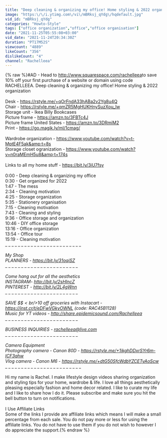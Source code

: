 ```yaml
---
title: "Deep cleaning & organizing my office! Home styling & 2022 organization"
image: "https:\/\/i.ytimg.com\/vi\/mBRksj_qYdg\/hqdefault.jpg"
vid_id: "mBRksj_qYdg"
categories: "Howto-Style"
tags: ["office organization","office","office organisation"]
date: "2021-11-25T05:55:08+03:00"
vid_date: "2021-11-24T20:34:30Z"
duration: "PT17M52S"
viewcount: "4889"
likeCount: "356"
dislikeCount: "4"
channel: "Rachelleea"
---
```

{% raw %}#AD​ - Head to <a rel="nofollow" target="blank" href="http://www.squarespace.com/rachelleea​">http://www.squarespace.com/rachelleea​</a> to save 10% off your first purchase of a website or domain using code RACHELLEEA. Deep cleaning &amp; organizing my office! Home styling &amp; 2022 organization<br /><br />Desk - <a rel="nofollow" target="blank" href="https://rstyle.me/+qOrFndA33hABa2v2Yg8u4Q">https://rstyle.me/+qOrFndA33hABa2v2Yg8u4Q</a><br />Chair - <a rel="nofollow" target="blank" href="https://rstyle.me/+qmZR5MgHUKHnySuzXou_lw">https://rstyle.me/+qmZR5MgHUKHnySuzXou_lw</a><br />Storage unit - Ikea Billy Bookcases<br />Picture frame - <a rel="nofollow" target="blank" href="https://amzn.to/3FBTc4J">https://amzn.to/3FBTc4J</a><br />Picture frame United States - <a rel="nofollow" target="blank" href="https://amzn.to/3DRmiM2">https://amzn.to/3DRmiM2</a><br />Print - <a rel="nofollow" target="blank" href="https://go.magik.ly/ml/1cmag/">https://go.magik.ly/ml/1cmag/</a><br /><br />Wardrobe organization - <a rel="nofollow" target="blank" href="https://www.youtube.com/watch?v=t-MptE4F5ak&amp;t=8s">https://www.youtube.com/watch?v=t-MptE4F5ak&amp;t=8s</a><br />Storage closet ogranization - <a rel="nofollow" target="blank" href="https://www.youtube.com/watch?v=n0raMEmH5u8&amp;t=174s">https://www.youtube.com/watch?v=n0raMEmH5u8&amp;t=174s</a><br /><br />Links to all my home stuff - <a rel="nofollow" target="blank" href="https://bit.ly/3iU7fsy">https://bit.ly/3iU7fsy</a><br /><br />0:00 - Deep cleaning &amp; organizing my office<br />0:30 - Get organized for 2022<br />1:47 - The mess<br />2:34 - Cleaning motivation<br />4:25 - Storage organization<br />5:35 - Stationery organisation<br />7:15 - Cleaning motivation<br />7:43 - Cleaning and styling<br />9:36 - Office storage and organization<br />10:46 - DIY office storage<br />13:16 - Office organization<br />13:54 - Office tour<br />15:19 - Cleaning motivation<br />_ _ _ _ _ _ _ _ _ _ _ _ _ _ _ _ _ _ _ _ _ _ _ _ _<br /><br />My Shop<br />PLANNERS - <a rel="nofollow" target="blank" href="https://bit.ly/31oqiSZ">https://bit.ly/31oqiSZ</a><br />_ _ _ _ _ _ _ _ _ _ _ _ _ _ _ _ _ _ _ _ _ _ _ _ _<br /><br />Come hang out for all the aesthetics<br />INSTAGRAM- <a rel="nofollow" target="blank" href="http://bit.ly/2sHIncZ">http://bit.ly/2sHIncZ</a><br />PINTEREST - <a rel="nofollow" target="blank" href="http://bit.ly/2L4gWnn">http://bit.ly/2L4gWnn</a><br />_ _ _ _ _ _ _ _ _ _ _ _ _ _ _ _ _ _ _ _ _ _ _ _ _<br /><br />SAVE $$$<br />$10 off groceries with Instacart - <a rel="nofollow" target="blank" href="https://inst.cr/t/eDFwVGkyOWNL">https://inst.cr/t/eDFwVGkyOWNL</a> (code: RAC45B1128)<br />Music for YT videos - <a rel="nofollow" target="blank" href="http://share.epidemicsound.com/Rachelleea">http://share.epidemicsound.com/Rachelleea</a><br />_ _ _ _ _ _ _ _ _ _ _ _ _ _ _ _ _ _ _ _ _ _ _ _ _<br /><br />BUSINESS INQUIRIES - rachelleea@live.com<br />_ _ _ _ _ _ _ _ _ _ _ _ _ _ _ _ _ _ _ _ _ _ _ _ _<br /><br />Camera Equipment<br />Photography camera - Canon 80D - <a rel="nofollow" target="blank" href="https://rstyle.me/+1ikghDDxrSYr6m-ICF3qhw">https://rstyle.me/+1ikghDDxrSYr6m-ICF3qhw</a><br />Vlog camera - Canon M6 - <a rel="nofollow" target="blank" href="https://rstyle.me/+dtG50SfcWdbYZCETyAoScw">https://rstyle.me/+dtG50SfcWdbYZCETyAoScw</a><br />_ _ _ _ _ _ _ _ _ _ _ _ _ _ _ _ _ _ _ _ _ _ _ _ _<br /><br />Hi my name is Rachel. I make lifestyle design videos sharing organization and styling tips for your home, wardrobe &amp; life. I love all things aesthetically pleasing especially fashion and home decor related. I like to curate my life and I like to share how I do it. Please subscribe and make sure you hit the bell button to turn on notifications.<br /><br />I Use Affiliate Links<br />Some of the links I provide are affiliate links which means I will make a small percentage from each sale. You do not pay more or less for using the affiliate links. You do not have to use them if you do not wish to however I do appreciate the support.{% endraw %}
